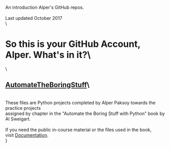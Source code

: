 An introduction Alper\'s GitHub repos. \
\
Last updated October 2017\
\
# So this is your GitHub Account, Alper. What\'s in it?\
\
## [AutomateTheBoringStuff](https://github.com/apaksoy/automatetheboringstuff)\
\
These files are Python projects completed by Alper Paksoy towards the practice projects \
assigned by chapter  in the "Automate the Boring Stuff with Python" book by Al Sweigart.\
\
If you need the public in-course material or the files used in the book, \
visit [Documentation](https://automatetheboringstuff.com/).\
}
